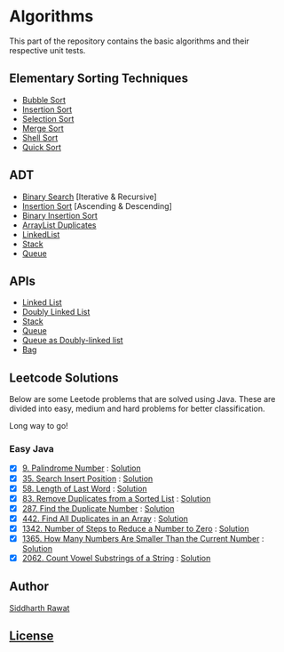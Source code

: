 # Algorithms

This part of the repository contains the basic algorithms and their respective unit tests.

## Elementary Sorting Techniques

- [Bubble Sort](./src/main/java/ADT/Sort/BubbleSort)
- [Insertion Sort](./src/main/java/ADT/Sort/InsertionSort)
- [Selection Sort](./src/main/java/ADT/Sort/SelectionSort)
- [Merge Sort](./src/main/java/ADT/Sort/MergeSort)
- [Shell Sort](./src/main/java/ADT/Sort/ShellSort)
- [Quick Sort](./src/main/java/ADT/Sort/QuickSort)

## ADT

- [Binary Search](./src/main/java/ADT/BinarySearch/BinarySearch.java) [Iterative & Recursive]
- [Insertion Sort](./src/main/java/ADT/Sort/InsertionSort/InsertionSort.java) [Ascending & Descending]
- [Binary Insertion Sort](./src/main/java/ADT/BinaryInsertion/BinaryInsertionSort.java)
- [ArrayList Duplicates](./src/main/java/ADT/Duplicates/ArrayListDuplicates.java)
- [LinkedList](./src/main/java/ADT/LinkedList)
- [Stack](./src/main/java/ADT/Stack)
- [Queue](./src/main/java/ADT/Queue)

## APIs

- [Linked List](./src/main/java/ADT/API/LinkedList/LinkedList.java)
- [Doubly Linked List](./src/main/java/ADT/API/DoublyLinkedList)
- [Stack](./src/main/java/ADT/API/Stack)
- [Queue](./src/main/java/ADT/API/Queue)
- [Queue as Doubly-linked list](./src/main/java/ADT/API/DoublyLinkedList/DLLQueue.java)
- [Bag](./src/main/java/ADT/API/Bag)

## Leetcode Solutions

Below are some Leetode problems that are solved using Java. These are divided into easy, medium and hard problems for
better classification.

Long way to go!

### Easy Java

- [x] [9. Palindrome Number](https://leetcode.com/problems/palindrome-number/) : [Solution](./src/main/java/leetcode/solutions/solution9)
- [x] [35. Search Insert Position](https://leetcode.com/problems/search-insert-position/) : [Solution](./src/main/java/leetcode/solutions/solution35)
- [x] [58. Length of Last Word](https://leetcode.com/problems/length-of-last-word/) : [Solution](./src/main/java/leetcode/solutions/solution58)
- [x] [83. Remove Duplicates from a Sorted List](https://leetcode.com/problems/remove-duplicates-from-sorted-list/) : [Solution](./src/main/java/leetcode/solutions/solution83)
- [x] [287. Find the Duplicate Number](https://leetcode.com/problems/find-the-duplicate-number/) : [Solution](./src/main/java/leetcode/solutions/solution287)
- [x] [442. Find All Duplicates in an Array](https://leetcode.com/problems/find-all-duplicates-in-an-array/) : [Solution](./src/main/java/leetcode/solutions/solution442)
- [x] [1342. Number of Steps to Reduce a Number to Zero](https://leetcode.com/problems/number-of-steps-to-reduce-a-number-to-zero/) : [Solution](./src/main/java/leetcode/solutions/solution1342)
- [x] [1365. How Many Numbers Are Smaller Than the Current Number](https://leetcode.com/problems/how-many-numbers-are-smaller-than-the-current-number/) : [Solution](./src/main/java/leetcode/solutions/solution1365)
- [x] [2062. Count Vowel Substrings of a String](https://leetcode.com/problems/count-vowel-substrings-of-a-string/) : [Solution](./src/main/java/leetcode/solutions/solution2062)

## Author

[Siddharth Rawat](https://sydrawat.netlify.app)

## [License](./LICENSE)